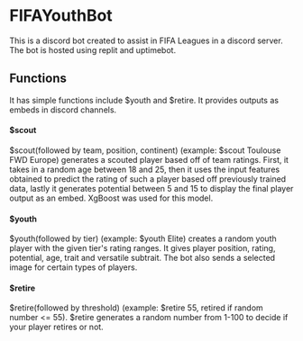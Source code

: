 # FIFAYouthBot
This is a discord bot created to assist in FIFA Leagues in a discord server.
The bot is hosted using replit and uptimebot. 
## Functions
It has simple functions include $youth and $retire. It provides outputs as embeds in discord channels. 
#### $scout
$scout(followed by team, position, continent) (example: $scout Toulouse FWD Europe) generates a scouted player based off of team ratings. First, it takes in a random age between 18 and 25, then it uses the input features obtained to predict the rating of such a player based off previously trained data, lastly it generates potential between 5 and 15 to display the final player output as an embed. XgBoost was used for this model. 
#### $youth
$youth(followed by tier) (example: $youth Elite) creates a random youth player with the given tier's rating ranges. It gives player position, rating, potential, age, trait and versatile subtrait.
The bot also sends a selected image for certain types of players. 
#### $retire
$retire(followed by threshold) (example: $retire 55, retired if random number <= 55). $retire generates a random number from 1-100 to decide if your player retires or not.

